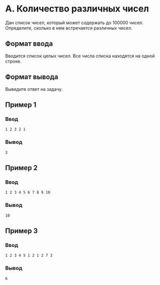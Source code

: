 # A. Количество различных чисел

Дан список чисел, который может содержать до 100000 чисел. Определите, сколько в нем встречается различных чисел.

## Формат ввода

Вводится список целых чисел. Все числа списка находятся на одной строке.

## Формат вывода

Выведите ответ на задачу.

## Пример 1

### Ввод

    1 2 3 2 1

### Вывод

    3

## Пример 2

### Ввод

    1 2 3 4 5 6 7 8 9 10

### Вывод

    10

## Пример 3

### Ввод

    1 2 3 4 5 1 2 1 2 7 3

### Вывод

    6


